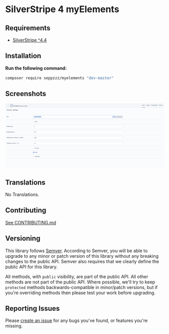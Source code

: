 # SilverStripe 4 myElements


## Requirements

* [SilverStripe ^4.4](https://www.silverstripe.org/download)


## Installation

**Run the following command:**

```sh
composer require seppzzz/myelements "dev-master"
```

## Screenshots

![Add Elements](docs/images/testimage_1.png "Testinfo")


## Translations

No Translations.

## Contributing

[See CONTRIBUTING.md](CONTRIBUTING.md)

## Versioning

This library follows [Semver](http://semver.org). According to Semver, you will be able to upgrade to any minor or patch version of this library without any breaking changes to the public API. Semver also requires that we clearly define the public API for this library.

All methods, with `public` visibility, are part of the public API. All other methods are not part of the public API. Where possible, we'll try to keep `protected` methods backwards-compatible in minor/patch versions, but if you're overriding methods then please test your work before upgrading.

## Reporting Issues

Please [create an issue](https://github.com/seppzzz/myelements/issues) for any bugs you've found, or features you're missing.

  
